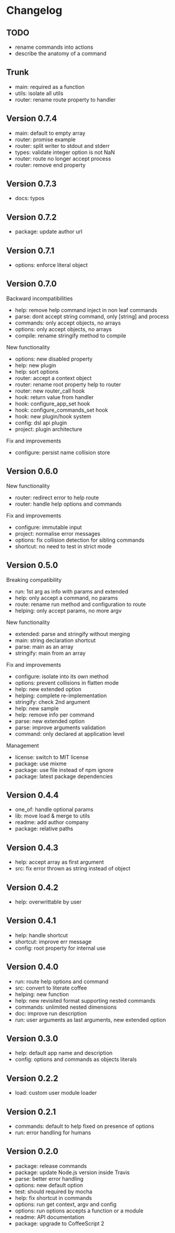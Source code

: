 
# Changelog

## TODO

* rename commands into actions
* describe the anatomy of a command

## Trunk

* main: required as a function
* utils: isolate all utils
* router: rename route property to handler

## Version 0.7.4

* main: default to empty array
* router: promise example
* router: split writer to stdout and stderr
* types: validate integer option is not NaN
* router: route no longer accept process
* router: remove end property

## Version 0.7.3

* docs: typos

## Version 0.7.2

* package: update author url

## Version 0.7.1

* options: enforce literal object

## Version 0.7.0

Backward incompatibilities
* help: remove help command inject in non leaf commands
* parse: dont accept string command, only [string] and process
* commands: only accept objects, no arrays
* options: only accept objects, no arrays
* compile: rename stringify method to compile

New functionality
* options: new disabled property
* help: new plugin
* help: sort options
* router: accept a context object
* router: rename root property help to router
* router: new router_call hook
* hook: return value from handler
* hook: configure_app_set hook
* hook: configure_commands_set hook
* hook: new plugin/hook system
* config: dsl api plugin
* project: plugin architecture

Fix and improvements
* configure: persist name collision store

## Version 0.6.0

New functionality
* router: redirect error to help route
* router: handle help options and commands

Fix and improvements
* configure: immutable input
* project: normalise error messages
* options: fix collision detection for sibling commands
* shortcut: no need to test in strict mode

## Version 0.5.0

Breaking compatibility
* run: 1st arg as info with params and extended
* help: only accept a command, no params
* route: rename run method and configuration to route
* helping: only accept params, no more argv

New functionality
* extended: parse and stringify without merging
* main: string declaration shortcut
* parse: main as an array
* stringify: main from an array

Fix and improvements
* configure: isolate into its own method
* options: prevent collisions in flatten mode
* help: new extended option
* helping: complete re-implementation
* stringify: check 2nd argument
* help: new sample
* help: remove info per command
* parse: new extended option
* parse: improve arguments validation
* command: only declared at application level

Management
* license: switch to MIT license
* package: use mixme
* package: use file instead of npm ignore
* package: latest package dependencies

## Version 0.4.4

* one_of: handle optional params
* lib: move load & merge to utils
* readme: add author company
* package: relative paths

## Version 0.4.3

* help: accept array as first argument
* src: fix error thrown as string instead of object

## Version 0.4.2

* help: overwrittable by user

## Version 0.4.1

* help: handle shortcut
* shortcut: improve err message
* config: root property for internal use

## Version 0.4.0

* run: route help options and command
* src: convert to literate coffee
* helping: new function
* help: new revisited format supporting nested commands
* commands: unlimited nested dimensions
* doc: improve run description
* run: user arguments as last arguments, new extended option

## Version 0.3.0

* help: default app name and description
* config: options and commands as objects literals

## Version 0.2.2

* load: custom user module loader

## Version 0.2.1

* commands: default to help fixed on presence of options
* run: error handling for humans

## Version 0.2.0

* package: release commands
* package: update Node.js version inside Travis
* parse: better error handling
* options: new default option
* test: should required by mocha
* help: fix shortcut in commands
* options: run get context, argv and config
* options: run options accepts a function or a module
* readme: API documentation
* package: upgrade to CoffeeScript 2
